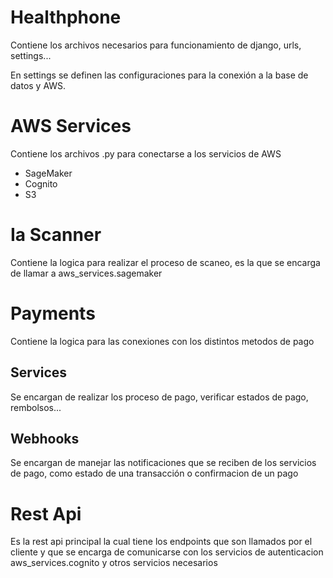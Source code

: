 # Healthphone

Contiene los archivos necesarios para funcionamiento de django, urls, settings...

En settings se definen las configuraciones para la conexión a la base de datos y AWS.


# AWS Services

Contiene los archivos .py para conectarse a los servicios de AWS
- SageMaker
- Cognito
- S3

# Ia Scanner

Contiene la logica para realizar el proceso de scaneo, es la que se encarga de llamar a aws_services.sagemaker 

# Payments

Contiene la logica para las conexiones con los distintos metodos de pago

## Services

Se encargan de realizar los proceso de pago, verificar estados de pago, rembolsos...

## Webhooks

Se encargan de manejar las notificaciones que se reciben de los servicios de pago, como estado de una transacción o confirmacion de un pago


# Rest Api 

Es la rest api principal la cual tiene los endpoints que son llamados por el cliente y que se encarga de comunicarse con los servicios de autenticacion aws_services.cognito y otros servicios necesarios